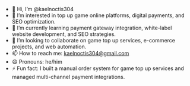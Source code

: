 - 👋 Hi, I’m @kaelnoctis304
- 👀 I’m interested in top up game online platforms, digital payments, and SEO optimization.
- 🌱 I’m currently learning payment gateway integration, white-label website development, and SEO strategies.
- 💞️ I’m looking to collaborate on game top up services, e-commerce projects, and web automation.
- 📫 How to reach me: kaelnoctis304@gmail.com
- 😄 Pronouns: he/him
- ⚡ Fun fact: I built a manual order system for game top up services and managed multi-channel payment integrations.

<!---
kaelnoctis304/kaelnoctis304 is a ✨ special ✨ repository because its `README.md` (this file) appears on your GitHub profile.
You can click the Preview link to take a look at your changes.
--->
